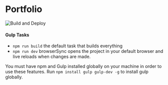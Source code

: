 # Portfolio

![Build and Deploy](https://github.com/adrijshikhar/adrijshikhar.github.io/workflows/Build%20and%20Deploy/badge.svg?branch=content)

#### Gulp Tasks

- `npm run build` the default task that builds everything
- `npm run dev` browserSync opens the project in your default browser and live reloads when changes are made.

You must have npm and Gulp installed globally on your machine in order to use these features.
Run `npm install gulp gulp-dev -g` to install gulp globally.

